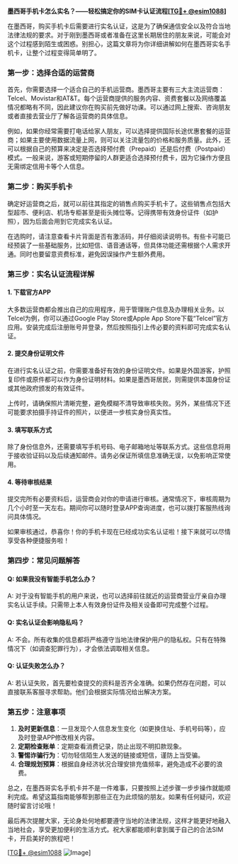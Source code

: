 **墨西哥手机卡怎么实名？——轻松搞定你的SIM卡认证流程[[TG💪+ @esim1088](https://t.me/s/esim1088)]**

在墨西哥，购买手机卡后需要进行实名认证，这是为了确保通信安全以及符合当地法律法规的要求。对于刚到墨西哥或者准备在这里长期居住的朋友来说，可能会对这个过程感到陌生或困惑。别担心，这篇文章将为你详细讲解如何在墨西哥实名手机卡，让整个过程变得简单明了。

### **第一步：选择合适的运营商**

首先，你需要选择一个适合自己的手机运营商。墨西哥主要有三大主流运营商：Telcel、Movistar和AT&T。每个运营商提供的服务内容、资费套餐以及网络覆盖情况都略有不同，因此建议你在购买前先做好功课。可以通过网上搜索、咨询朋友或者直接去营业厅了解各运营商的具体信息。

例如，如果你经常需要打电话给家人朋友，可以选择提供国际长途优惠套餐的运营商；如果主要使用数据流量上网，则可以关注流量包的价格和服务质量。此外，还可以根据自己的预算来决定是否选择预付费（Prepaid）还是后付费（Postpaid）模式。一般来说，游客或短期停留的人群更适合选择预付费卡，因为它操作方便且无需绑定信用卡等个人信息。

### **第二步：购买手机卡**

确定好运营商之后，就可以前往其指定的销售点购买手机卡了。这些销售点包括大型超市、便利店、机场专柜甚至是街头摊位等。记得携带有效身份证件（如护照），因为后面会用到它完成实名认证。

在选购时，请注意查看卡片背面是否有激活码，并仔细阅读说明书。有些卡可能已经预装了一些基础服务，比如短信、语音通话等，但具体功能还需根据个人需求开通。同时也要留意资费标准，避免因误操作产生额外费用。

### **第三步：实名认证流程详解**

#### **1. 下载官方APP**
大多数运营商都会推出自己的应用程序，用于管理账户信息及办理相关业务。以Telcel为例，你可以通过Google Play Store或Apple App Store下载“Telcel”官方应用。安装完成后注册账号并登录，然后按照指引上传必要的资料即可完成实名认证。

#### **2. 提交身份证明文件**
在进行实名认证之前，你需要准备好有效的身份证明文件。如果是外国游客，护照复印件或原件都可以作为身份证明材料。如果是墨西哥居民，则需提供本国身份证或其他政府颁发的有效证件。

上传时，请确保照片清晰完整，避免模糊不清导致审核失败。另外，某些情况下还可能要求拍摄手持证件的照片，以便进一步核实身份真实性。

#### **3. 填写联系方式**
除了身份信息外，还需要填写手机号码、电子邮箱地址等联系方式。这些信息将用于接收验证码以及后续通知邮件。请务必保证所填信息准确无误，以免影响正常使用。

#### **4. 等待审核结果**
提交完所有必要资料后，运营商会对你的申请进行审核。通常情况下，审核周期为几个小时至一天左右。期间你可以随时登录APP查询进度，也可以拨打客服热线询问具体情况。

如果审核通过，恭喜你！你的手机卡现在已经成功实名认证啦！接下来就可以尽情享受各种便捷服务啦！

### **第四步：常见问题解答**

#### **Q: 如果我没有智能手机怎么办？**
A: 对于没有智能手机的用户来说，也可以选择前往就近的运营商营业厅亲自办理实名认证手续。只需带上本人有效身份证件及相关设备即可完成整个过程。

#### **Q: 实名认证会影响隐私吗？**
A: 不会。所有收集的信息都将严格遵守当地法律保护用户的隐私权。只有在特殊情况下（如调查犯罪行为），才会依法调取相关信息。

#### **Q: 认证失败怎么办？**
A: 若认证失败，首先要检查提交的资料是否齐全准确。如果仍然存在问题，可以直接联系客服寻求帮助。他们会根据实际情况给出解决方案。

### **第五步：注意事项**

1. **及时更新信息**：一旦发现个人信息发生变化（如更换住址、手机号码等），应及时登录APP修改相关内容。
2. **定期检查账单**：定期查看消费记录，防止出现不明扣款现象。
3. **警惕诈骗行为**：切勿轻信陌生人发送的链接或短信，谨防上当受骗。
4. **合理规划预算**：根据自身经济状况合理安排充值频率，避免造成不必要的浪费。

总之，在墨西哥实名手机卡并不是一件难事，只要按照上述步骤一步步操作就能顺利完成。希望这篇指南能够帮到那些正在为此烦恼的朋友。如果有任何疑问，欢迎随时留言讨论哦！

最后再次提醒大家，无论身处何地都要遵守当地的法律法规，这样才能更好地融入当地社会，享受更加便利的生活方式。祝大家都能顺利拿到属于自己的合法SIM卡，开启美好的旅程吧！

[[TG💪+ @esim1088](https://t.me/s/esim1088) ![Image](https://i.postimg.cc/4NQfJmqS/Snipaste-2025-05-13-00-14-12.png)]